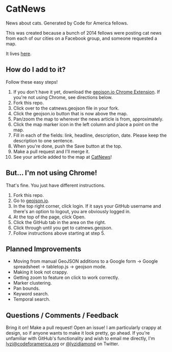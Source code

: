 CatNews
=======

News about cats. Generated by Code for America fellows.

This was created because a bunch of 2014 fellows were posting cat news from each of our cities on a Facebook group, and someone requested a map.

It lives [here](http://lyzidiamond.com/catnews).

## How do I add to it?

Follow these easy steps!

1. If you don't have it yet, download the [geojson.io Chrome Extension](https://chrome.google.com/webstore/detail/geojsonio/oibjgofbhldcajfamjganpeacipebckp?hl=en-US). If you're not using Chrome, see directions below.
2. Fork this repo.
3. Click over to the catnews.geojson file in your fork.
4. Click the geojson.io button that is now above the map.
5. Pan/zoom the map to wherever the news article is from, approximately.
6. Click the map marker icon in the left column and place a point on the map.
7. Fill in each of the fields: link, headline, description, date. Please keep the description to one sentence.
8. When you're done, push the Save button at the top.
9. Make a pull request and I'll merge it.
10. See your article added to the map at [CatNews](http://lyzidiamond.com/catnews)!

## But... I'm not using Chrome!

That's fine. You just have different instructions.

1. Fork this repo.
2. Go to [geojson.io](http://geojson.io).
3. In the top right corner, click login. If it says your GitHub username and there's an option to logout, you are obviously logged in.
4. At the top of the page, click Open.
5. Click the GitHub tab in the area on the right.
6. Click through until you get to catnews.geojson.
7. Follow instructions above starting at step 5.

## Planned Improvements

- Moving from manual GeoJSON additions to a Google form -> Google spreadsheet -> tabletop.js -> geojson mode.
- Making it look not crappy.
- Getting zoom to feature on click to work correctly.
- Marker clustering.
- Pan bounds.
- Keyword search.
- Temporal search.

## Questions / Comments / Feedback

Bring it on! Make a pull request! Open an issue! I am particularly crappy at design, so if anyone wants to make it look pretty, go ahead. If you're unfamiliar with GitHub's functionality and wish to email me directly, I'm lyzi@codeforamerica.org or [@lyzidiamond](http://twitter.com/lyzidiamond) on Twitter.
